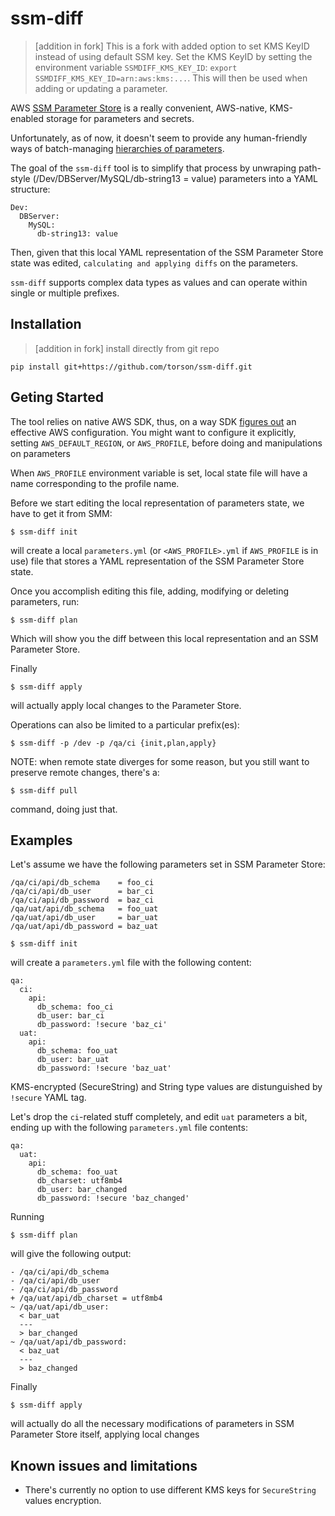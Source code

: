 # ssm-diff

> [addition in fork] This is a fork with added option to set KMS KeyID instead of using default SSM key. Set the KMS KeyID by setting the environment variable `SSMDIFF_KMS_KEY_ID`: `export SSMDIFF_KMS_KEY_ID=arn:aws:kms:...`. This will then be used when adding or updating a parameter.

AWS [SSM Parameter Store](https://aws.amazon.com/ec2/systems-manager/parameter-store) is a really convenient, AWS-native, KMS-enabled storage for parameters and secrets. 

Unfortunately, as of now, it doesn't seem to provide any human-friendly ways of batch-managing [hierarchies of parameters](http://docs.aws.amazon.com/systems-manager/latest/userguide/sysman-paramstore-working.html#sysman-paramstore-su-organize).

The goal of the `ssm-diff` tool is to simplify that process by unwraping path-style
(/Dev/DBServer/MySQL/db-string13 = value) parameters into a YAML structure:
```
Dev:
  DBServer:
    MySQL:
      db-string13: value
```

Then, given that this local YAML representation of the SSM Parameter Store state was edited, `calculating and applying diffs` on the parameters. 

`ssm-diff` supports complex data types as values and can operate within single or multiple prefixes.


## Installation
> [addition in fork] install directly from git repo
```
pip install git+https://github.com/torson/ssm-diff.git
```

## Geting Started
The tool relies on native AWS SDK, thus, on a way SDK [figures out](http://boto3.readthedocs.io/en/latest/guide/configuration.html) an effective AWS configuration. You might want to configure it explicitly, setting `AWS_DEFAULT_REGION`, or `AWS_PROFILE`, before doing and manipulations on parameters

When `AWS_PROFILE` environment variable is set, local state file will have a name corresponding to the profile name.

Before we start editing the local representation of parameters state, we have to get it from SMM:
```
$ ssm-diff init
```

will create a local `parameters.yml` (or `<AWS_PROFILE>.yml` if `AWS_PROFILE` is in use) file that stores a YAML representation of the SSM Parameter Store state.

Once you accomplish editing this file, adding, modifying or deleting parameters, run:
```
$ ssm-diff plan
```

Which will show you the diff between this local representation and an SSM Parameter Store.

Finally
```
$ ssm-diff apply
```
will actually apply local changes to the Parameter Store.

Operations can also be limited to a particular prefix(es):

```
$ ssm-diff -p /dev -p /qa/ci {init,plan,apply}
```

NOTE: when remote state diverges for some reason, but you still want to preserve remote changes, there's a:

```
$ ssm-diff pull
```
command, doing just that.

## Examples
Let's assume we have the following parameters set in SSM Parameter Store:
```
/qa/ci/api/db_schema    = foo_ci
/qa/ci/api/db_user      = bar_ci
/qa/ci/api/db_password  = baz_ci
/qa/uat/api/db_schema   = foo_uat
/qa/uat/api/db_user     = bar_uat
/qa/uat/api/db_password = baz_uat

```

```
$ ssm-diff init
```
will create a `parameters.yml` file with the following content:

```
qa:
  ci:
    api:
      db_schema: foo_ci
      db_user: bar_ci
      db_password: !secure 'baz_ci'
  uat:
    api:
      db_schema: foo_uat
      db_user: bar_uat
      db_password: !secure 'baz_uat'
```

KMS-encrypted (SecureString) and String type values are distunguished by `!secure` YAML tag.

Let's drop the `ci`-related stuff completely, and edit `uat` parameters a bit, ending up with the following `parameters.yml` file contents:
```
qa:
  uat:
    api:
      db_schema: foo_uat
      db_charset: utf8mb4 
      db_user: bar_changed
      db_password: !secure 'baz_changed'
```

Running
```
$ ssm-diff plan
```
will give the following output:

```
- /qa/ci/api/db_schema
- /qa/ci/api/db_user
- /qa/ci/api/db_password
+ /qa/uat/api/db_charset = utf8mb4
~ /qa/uat/api/db_user:
  < bar_uat
  ---
  > bar_changed
~ /qa/uat/api/db_password:
  < baz_uat
  ---
  > baz_changed

```

Finally
```
$ ssm-diff apply
```
will actually do all the necessary modifications of parameters in SSM Parameter Store itself, applying local changes

## Known issues and limitations
- There's currently no option to use different KMS keys for `SecureString` values encryption.
